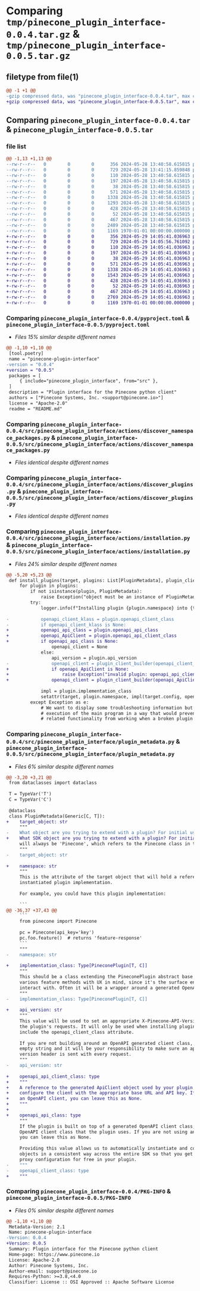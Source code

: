 # Comparing `tmp/pinecone_plugin_interface-0.0.4.tar.gz` & `tmp/pinecone_plugin_interface-0.0.5.tar.gz`

## filetype from file(1)

```diff
@@ -1 +1 @@
-gzip compressed data, was "pinecone_plugin_interface-0.0.4.tar", max compression
+gzip compressed data, was "pinecone_plugin_interface-0.0.5.tar", max compression
```

## Comparing `pinecone_plugin_interface-0.0.4.tar` & `pinecone_plugin_interface-0.0.5.tar`

### file list

```diff
@@ -1,13 +1,13 @@
--rw-r--r--   0        0        0      356 2024-05-28 13:40:58.615815 pinecone_plugin_interface-0.0.4/README.md
--rw-r--r--   0        0        0      729 2024-05-28 13:41:15.859848 pinecone_plugin_interface-0.0.4/pyproject.toml
--rw-r--r--   0        0        0      110 2024-05-28 13:40:58.615815 pinecone_plugin_interface-0.0.4/src/pinecone_plugin_interface/__init__.py
--rw-r--r--   0        0        0      197 2024-05-28 13:40:58.615815 pinecone_plugin_interface-0.0.4/src/pinecone_plugin_interface/actions/__init__.py
--rw-r--r--   0        0        0       38 2024-05-28 13:40:58.615815 pinecone_plugin_interface-0.0.4/src/pinecone_plugin_interface/actions/constants.py
--rw-r--r--   0        0        0      571 2024-05-28 13:40:58.615815 pinecone_plugin_interface-0.0.4/src/pinecone_plugin_interface/actions/discover_namespace_packages.py
--rw-r--r--   0        0        0     1338 2024-05-28 13:40:58.615815 pinecone_plugin_interface-0.0.4/src/pinecone_plugin_interface/actions/discover_plugins.py
--rw-r--r--   0        0        0     1293 2024-05-28 13:40:58.615815 pinecone_plugin_interface-0.0.4/src/pinecone_plugin_interface/actions/installation.py
--rw-r--r--   0        0        0      428 2024-05-28 13:40:58.615815 pinecone_plugin_interface-0.0.4/src/pinecone_plugin_interface/actions/load_and_install.py
--rw-r--r--   0        0        0       52 2024-05-28 13:40:58.615815 pinecone_plugin_interface-0.0.4/src/pinecone_plugin_interface/logging.py
--rw-r--r--   0        0        0      467 2024-05-28 13:40:58.615815 pinecone_plugin_interface-0.0.4/src/pinecone_plugin_interface/pinecone_plugin.py
--rw-r--r--   0        0        0     2489 2024-05-28 13:40:58.615815 pinecone_plugin_interface-0.0.4/src/pinecone_plugin_interface/plugin_metadata.py
--rw-r--r--   0        0        0     1169 1970-01-01 00:00:00.000000 pinecone_plugin_interface-0.0.4/PKG-INFO
+-rw-r--r--   0        0        0      356 2024-05-29 14:05:41.036963 pinecone_plugin_interface-0.0.5/README.md
+-rw-r--r--   0        0        0      729 2024-05-29 14:05:56.761092 pinecone_plugin_interface-0.0.5/pyproject.toml
+-rw-r--r--   0        0        0      110 2024-05-29 14:05:41.036963 pinecone_plugin_interface-0.0.5/src/pinecone_plugin_interface/__init__.py
+-rw-r--r--   0        0        0      197 2024-05-29 14:05:41.036963 pinecone_plugin_interface-0.0.5/src/pinecone_plugin_interface/actions/__init__.py
+-rw-r--r--   0        0        0       38 2024-05-29 14:05:41.036963 pinecone_plugin_interface-0.0.5/src/pinecone_plugin_interface/actions/constants.py
+-rw-r--r--   0        0        0      571 2024-05-29 14:05:41.036963 pinecone_plugin_interface-0.0.5/src/pinecone_plugin_interface/actions/discover_namespace_packages.py
+-rw-r--r--   0        0        0     1338 2024-05-29 14:05:41.036963 pinecone_plugin_interface-0.0.5/src/pinecone_plugin_interface/actions/discover_plugins.py
+-rw-r--r--   0        0        0     1543 2024-05-29 14:05:41.036963 pinecone_plugin_interface-0.0.5/src/pinecone_plugin_interface/actions/installation.py
+-rw-r--r--   0        0        0      428 2024-05-29 14:05:41.036963 pinecone_plugin_interface-0.0.5/src/pinecone_plugin_interface/actions/load_and_install.py
+-rw-r--r--   0        0        0       52 2024-05-29 14:05:41.036963 pinecone_plugin_interface-0.0.5/src/pinecone_plugin_interface/logging.py
+-rw-r--r--   0        0        0      467 2024-05-29 14:05:41.036963 pinecone_plugin_interface-0.0.5/src/pinecone_plugin_interface/pinecone_plugin.py
+-rw-r--r--   0        0        0     2769 2024-05-29 14:05:41.036963 pinecone_plugin_interface-0.0.5/src/pinecone_plugin_interface/plugin_metadata.py
+-rw-r--r--   0        0        0     1169 1970-01-01 00:00:00.000000 pinecone_plugin_interface-0.0.5/PKG-INFO
```

### Comparing `pinecone_plugin_interface-0.0.4/pyproject.toml` & `pinecone_plugin_interface-0.0.5/pyproject.toml`

 * *Files 15% similar despite different names*

```diff
@@ -1,10 +1,10 @@
 [tool.poetry]
 name = "pinecone-plugin-interface"
-version = "0.0.4"
+version = "0.0.5"
 packages = [
     { include="pinecone_plugin_interface", from="src" },
 ]
 description = "Plugin interface for the Pinecone python client"
 authors = ["Pinecone Systems, Inc. <support@pinecone.io>"]
 license = "Apache-2.0"
 readme = "README.md"
```

### Comparing `pinecone_plugin_interface-0.0.4/src/pinecone_plugin_interface/actions/discover_namespace_packages.py` & `pinecone_plugin_interface-0.0.5/src/pinecone_plugin_interface/actions/discover_namespace_packages.py`

 * *Files identical despite different names*

### Comparing `pinecone_plugin_interface-0.0.4/src/pinecone_plugin_interface/actions/discover_plugins.py` & `pinecone_plugin_interface-0.0.5/src/pinecone_plugin_interface/actions/discover_plugins.py`

 * *Files identical despite different names*

### Comparing `pinecone_plugin_interface-0.0.4/src/pinecone_plugin_interface/actions/installation.py` & `pinecone_plugin_interface-0.0.5/src/pinecone_plugin_interface/actions/installation.py`

 * *Files 24% similar despite different names*

```diff
@@ -5,20 +5,23 @@
 def install_plugins(target, plugins: List[PluginMetadata], plugin_client_builder):
     for plugin in plugins:
         if not isinstance(plugin, PluginMetadata):
             raise Exception("object must be an instance of PluginMetadata")
         try:
             logger.info(f"Installing plugin {plugin.namespace} into {target.__class__.__name__}")
             
-            openapi_client_klass = plugin.openapi_client_class
-            if openapi_client_klass is None:
+            openapi_api_class = plugin.openapi_api_class
+            openapi_ApiClient = plugin.openapi_api_client_class
+            if openapi_api_class is None:
                 openapi_client = None
             else:
                 api_version = plugin.api_version
-                openapi_client = plugin_client_builder(openapi_client_klass, api_version)
+                if openapi_ApiClient is None:
+                    raise Exception("invalid plugin: openapi_api_client_class must be provided if openapi_client_class is provided")
+                openapi_client = plugin_client_builder(openapi_ApiClient, openapi_api_class, api_version)
             
             impl = plugin.implementation_class
             setattr(target, plugin.namespace, impl(target.config, openapi_client))
         except Exception as e:
             # We want to display some troubleshooting information but not interrupt
             # execution of the main program in a way that would prevent non-plugin
             # related functionality from working when a broken plugin is present.
```

### Comparing `pinecone_plugin_interface-0.0.4/src/pinecone_plugin_interface/plugin_metadata.py` & `pinecone_plugin_interface-0.0.5/src/pinecone_plugin_interface/plugin_metadata.py`

 * *Files 6% similar despite different names*

```diff
@@ -3,20 +3,21 @@
 from dataclasses import dataclass
 
 T = TypeVar('T')
 C = TypeVar('C')
 
 @dataclass
 class PluginMetadata(Generic[C, T]):
+    target_object: str
     """
-    What object are you trying to extend with a plugin? For initial use cases, this
+    What SDK object are you trying to extend with a plugin? For initial use cases, this
     will always be 'Pinecone', which refers to the Pinecone class in the python sdk.
     """
-    target_object: str
 
+    namespace: str
     """
     This is the attribute of the target object that will hold a reference to the 
     instantiated plugin implementation.
 
     For example, you could have this plugin implementation:
 
     ```
@@ -36,37 +37,43 @@
     ```
     from pinecone import Pinecone
 
     pc = Pinecone(api_key='key')
     pc.foo.feature()  # returns 'feature-response'
     ```
     """
-    namespace: str
 
+    implementation_class: Type[PineconePlugin[T, C]]
     """
     This should be a class extending the PineconePlugin abstract base class. This class should expose
     various feature methods with UX in mind, since it's the surface end-users will
     interact with. Often it will be a wrapper around a generated OpenAPI client object.
     """
-    implementation_class: Type[PineconePlugin[T, C]]
 
+    api_version: str
     """
     This value will be used to set an appropriate X-Pinecone-API-Version header on
     the plugin's requests. It will only be used when installing plugins that 
     include the openapi_client_class attribute. 
     
     If you are not building around an OpenAPI generated client class, you can leave this as an 
     empty string and it will be your responsibility to make sure an appropriate 
     version header is sent with every request.
     """
-    api_version: str
 
+    openapi_api_client_class: type
+    """
+    A reference to the generated ApiClient object used by your plugin. This is used to
+    configure the client with the appropriate base URL and API key. If you are not using
+    an OpenAPI client, you can leave this as None.
+    """
+
+    openapi_api_class: type
     """
     If the plugin is built on top of a generated OpenAPI client class, this should be the
     OpenAPI client class that the plugin uses. If you are not using an OpenAPI client,
     you can leave this as None.
 
     Providing this value allows us to automatically instantiate and configure all openapi client
     objects in a consistent way across the entire SDK so that you get the benefit of features like
     proxy configuration for free in your plugin.
-    """
-    openapi_client_class: type
+    """
```

### Comparing `pinecone_plugin_interface-0.0.4/PKG-INFO` & `pinecone_plugin_interface-0.0.5/PKG-INFO`

 * *Files 0% similar despite different names*

```diff
@@ -1,10 +1,10 @@
 Metadata-Version: 2.1
 Name: pinecone-plugin-interface
-Version: 0.0.4
+Version: 0.0.5
 Summary: Plugin interface for the Pinecone python client
 Home-page: https://www.pinecone.io
 License: Apache-2.0
 Author: Pinecone Systems, Inc.
 Author-email: support@pinecone.io
 Requires-Python: >=3.8,<4.0
 Classifier: License :: OSI Approved :: Apache Software License
```

